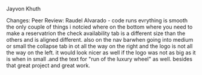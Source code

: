 Jayvon Khuth



Changes:
Peer Review: Raudel Alvarado - code runs evrything is smooth the only couple of things i notcied where on the bottom where you need to make a reservatrion the check availability tab is a different size than the others and is aligned different. also on the nav barwhen going into medium or small the collapse tab in ot all the way on the right and the logo is not all the way on the left.  it would look nicer as well if the logo was not as big as it is when in small .and the text for "run of the luxury wheel" as well. besides that great project and great work. 
